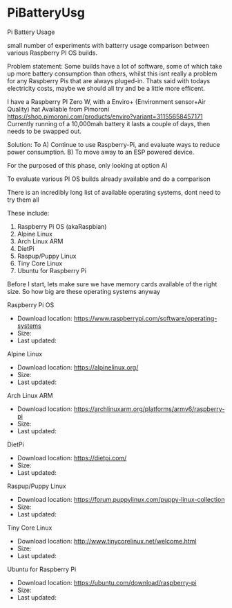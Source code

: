 # PiBatteryUsg
Pi Battery Usage

small number of experiments with batterry usage comparison between various Raspberry PI OS builds.

Problem statement:
Some builds have a lot of software, some of which take up more battery consumption than others, whilst this isnt really a problem for any Raspberry Pis that are always pluged-in. Thats said with todays electricity costs, maybe we should all try and be a little more efficent.

I have a Raspberry PI Zero W, with a Enviro+ (Environment sensor+Air Quality) hat 
Available from Pimoroni https://shop.pimoroni.com/products/enviro?variant=31155658457171
Currently running of a 10,000mah battery it lasts a couple of days, then needs to be swapped out.

Solution:
To 
A) Continue to use Raspberry-Pi, and evaluate ways to reduce power consumption.
B) To move away to an ESP powered device.

For the purposed of this phase, only looking at option A)

To evaluate various PI OS builds already available and do a comparison

There is an incredibly long list of available operating systems, dont need to try them all

These include:
1) Raspberry Pi OS (akaRaspbian)
2) Alpine Linux
3) Arch Linux ARM
4) DietPi
5) Raspup/Puppy Linux
6) Tiny Core Linux
7) Ubuntu for Raspberry Pi

Before I start, lets make sure we have memory cards available of the right size.
So how big are these operating systems anyway

Raspberry Pi OS
- Download location: https://www.raspberrypi.com/software/operating-systems
- Size:
- Last updated:

Alpine Linux
- Download location: https://alpinelinux.org/
- Size:
- Last updated:
  
Arch Linux ARM
- Download location: https://archlinuxarm.org/platforms/armv6/raspberry-pi
- Size:
- Last updated:

DietPi
- Download location: https://dietpi.com/
- Size:
- Last updated:

Raspup/Puppy Linux
- Download location: https://forum.puppylinux.com/puppy-linux-collection
- Size:
- Last updated:

Tiny Core Linux
- Download location: http://www.tinycorelinux.net/welcome.html
- Size:
- Last updated:

Ubuntu for Raspberry Pi
- Download location: https://ubuntu.com/download/raspberry-pi
- Size:
- Last updated:
